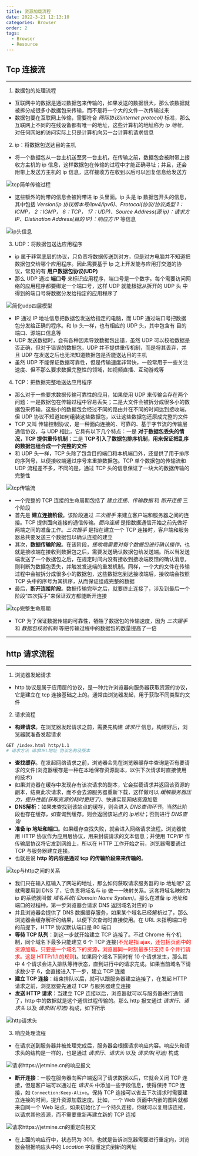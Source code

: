 ```yaml
---
title: 资源加载流程
date: 2022-3-21 12:13:10
categories: Browser
order: 2
tags:
  - Browser
  - Resource
---
```


## Tcp 连接流

---

1. 数据包的处理流程

- 互联网中的数据是通过数据包来传输的，如果发送的数据很大，那么该数据就被拆分成很多小数据包来传输，而不是将一个大的文件一次传输过来
- 数据包要在互联网上传输，需要符合 _网际协议(internet protocol)_ 标准，那么互联网上不同的在线设备都有唯一的地址，这些计算机的地址称为 _ip 地址_，对任何网站的访问实际上只是计算机向另一台计算机请求信息

2. ip：将数据包送达目的主机

- 将一个数据包从一台主机送至另一台主机，在传输之前，数据包会被附带上接收方主机的 ip 信息，这样数据包在传输的过程中才能正确寻址；并且，还会附带上发送方主机的 ip 信息，这样接收方在收到以后可以回复信息给发送方

![tcp简单传输过程](./img/tcpstream.png)

- 这些额外的附带的信息会被附带进 ip 头里面。ip 头是 ip 数据包开头的信息，其中包括 _Version(ip 协议版本号/ipv4/ipv6)_、_Protocal(协议/协议类型 1：ICMP， 2：IGMP， 6：TCP， 17：UDP)_、_Source Address(源 ip)：请求方 IP_、_Distination Address(目的 IP)：响应方 IP_ 等信息

![ip头信息](./img/ipHeader.png)

3. UDP：将数据包送达应用程序

- ip 属于非常底层的协议，只负责将数据传送到对方，但是对方电脑并不知道把数据包交给哪个应用程序。因此需要基于 Ip 之上开发能与应用打交道的协议，常见的有 **用户数据包协议(UDP)**
- 那么 UDP 通过 **端口号** 来标识应用程序，端口号是一个数字。每个需要访问网络的应用程序都要绑定一个端口号，这样 UDP 就能根据从拆开的 UDP 头 中得到的端口号将数据分发给指定的应用程序了

![简化udp四层模型](./img/udpstream.png)

- IP 通过 IP 地址信息把数据包发送给指定的电脑，而 UDP 通过端口号把数据包分发给正确的程序。和 Ip 头一样，也有相应的 UDP 头，其中包含有 目的端口、源端口信息等
- UDP 发送数据时，会有各种因素导致数据包出错，虽然 UDP 可以校验数据是否正确，但对于错误的数据包，UDP 并不提供重传机制，而是将其丢弃，并且 UDP 在发送之后也无法知道数据包是否能送达目的主机
- 虽然 UDP 不能保证数据可靠性，但是传输速度非常快，一般常用于一些关注速度、但不那么要求数据完整性的领域，如视频直播、互动游戏等

4. TCP：把数据完整地送达应用程序

- 那么对于一些要求数据传输可靠性的应用，如果使用 UDP 来传输会存在两个问题：一是数据包在传输过程中容易丢失；二是大文件会被拆分成很多小的数据包来传输，这些小的数据包会经过不同的路由并在不同的时间达到接收端，但 UDP 协议不知道如何组装这些数据包，以让这些数据包还原成完整的文件
- TCP 又叫 传输控制协议，是一种面向连接的、可靠的、基于字节流的传输层通信协议，与 UDP 相比，它具有以下几个特点：一是 **对于数据包丢失的情况，TCP 提供重传机制**；二是 **TCP 引入了数据包排序机制，用来保证把乱序的数据包组合成一个完整的文件**
- 和 UDP 头一样，TCP 头除了包含目的端口和本机端口外，还提供了用于排序的序列号，以便接收端通过序号来重排数据包。TCP 单个数据包的传输流和 UDP 流程差不多，不同的是，通过 TCP 头的信息保证了一块大的数据传输的完整性

![tcp传输流](./img/tcpSendStream.png)

- 一个完整的 TCP 连接的生命周期包括了 _建立连接_、_传输数据_ 和 _断开连接_ 三个阶段
- 首先是 **建立连接阶段**。该阶段通过 _三次握手_ 来建立客户端和服务器之间的连接。TCP 提供面向连接的通信传输。_面向连接_ 是指数据通信开始之前先做好两端之间的准备工作。_三次握手_ 是指在建立一个 TCP 连接时，客户端和服务器总共要发送三个数据包以确认连接的建立
- 其次，**数据传输阶段**。在该阶段，_接收端需要对每个数据包进行确认操作_，也就是接收端在接收到数据包之后，需要发送确认数据包给发送端。所以当发送端发送了一个数据包之后，在规定时间内没有接收到接收端反馈的确认消息，则判断为数据包丢失，并触发发送端的重发机制。同样，一个大的文件在传输过程中会被拆分成很多小的数据包，这些数据包到达接收端后，接收端会按照 TCP 头中的序号为其排序，从而保证组成完整的数据
- 最后，**断开连接阶段**。数据传输完毕之后，就要终止连接了，涉及到最后一个阶段“四次挥手”来保证双方都能断开连接

![tcp完整生命周期](./img/tcplife.png)

- TCP 为了保证数据传输的可靠性，牺牲了数据包的传输速度，因为 _三次握手_ 和 _数据包校验机制_ 等把传输过程中的数据包的数量提高了一倍

---

## http 请求流程

---

1. 浏览器发起请求

- http 协议是属于应用层的协议，是一种允许浏览器向服务器获取资源的协议，它是建立在 tcp 连接基础之上的。通常由浏览器发起，用于获取不同类型的文件

2. 请求流程

- **构建请求**。在浏览器发起请求之前，需要先构建 _请求行_ 信息，构建好后，浏览器就准备发起请求

```bash
GET /index.html http/1.1
# 请求方法 请求URL地址 协议名称及版本
```

- **查找缓存**。在发起网络请求之前，浏览器会先在浏览器缓存中查询是否有要请求的文件(浏览器缓存是一种在本地保存资源副本，以供下次请求时直接使用的技术)
- 如果浏览器在缓存中发现存有该次请求的副本，它会拦截请求并返回该资源的副本，结束此次请求，而不会去源服务器重新下载，这样做可以 _缓解服务器压力，提升性能(获取资源的耗时更短了)_、快速实现网站资源加载
- **DNS解析**：如果未查找到该站点的缓存，则会进入 *DNS查询环节*。当然此阶段也存在缓存，如查询到缓存，则会返回该站点的 *ip地址*；否则进行 *DNS查询* 
- **准备 ip 地址和端口**。如果缓存查找失败，就会进入网络请求流程。浏览器使用 HTTP 协议作为应用层协议，用来封装请求的文本信息；并使用 TCP/IP 作传输层协议将它发到网络上，所以在 HTTP 工作开始之前，浏览器需要通过 TCP 与服务器建立连接。
- 也就是说 **http 的内容是通过 tcp 的传输阶段来来传输的**。

![tcp与http之间的关系](./img/httpRequest.png)

- 我们只在输入框输入了网站的地址，那么如何获取请求服务器的 ip 地址呢? 这就需要用到 DNS 了，它负责将域名与 ip 做一一映射关系。这套将域名映射为 ip 的系统就叫做 _域名系统(（Domain Name System)_。那么在准备 ip 地址和端口的过程种，第一步浏览器会请求 DNS 返回域名对应的 Ip
- 并且浏览器会提供了 DNS 数据缓存服务，如果某个域名已经解析过了，那么浏览器会缓存解析的结果，以便下次查询时直接使用。在 URL 未指明端口号的前提下，HTTP 协议默认端口是 80 端口
- **等待 TCP 队列**：到这一步就开始建立 TCP 连接了。不过 Chrome 有个机制，同个域名下最多只能建立 6 个 TCP 连接(<font color="red">不光是指 ajax，还包括页面中的资源加载，只要是一个域名下的资源，浏览器同一时刻最多只支持 6 个并行请求。这是 HTTP/1.1 的规则</font>)。如果同个域名下同时有 10 个请求发生，那么其中 4 个请求会进入排队等待状态，直到进行中的请求完成。如果当前域名下请求数少于 6，会直接进入下一步，建立 TCP 连接
- **建立 TCP 连接**：结束排队以后，就可以跟服务器建立连接了，在发起 HTTP 请求之前，浏览器要先通过 TCP 与服务器建立连接
- **发送 HTTP 请求**：当建立 TCP 连接以后，浏览器就可以与服务器进行通信了，http 中的数据就是这个通信过程传输的。那么 http 报文通过 _请求行_、_请求头_ 以及 _请求体(可选)_ 构成，如下所示

![http请求头](./img/HTTP_Response.png)

3. 响应处理流程

- 在请求送到服务器并被处理完成后，服务器会根据请求响应内容。响应头和请求头的结构是一样的，也是通过 _请求行_、_请求头_ 以及 _请求体(可选)_ 构成

![请求https://jetmine.cn的响应报文](./img/requestUrl1.png)

- **断开连接**：一般在服务器向客户端返回了请求数据以后，它就会关闭 TCP 连接，但是客户端可以通过在 _请求头_ 中添加一些字段信息，使得保持 TCP 连接，如 `Connection:Keep-Alive`。保持 TCP 连接可以省去下次请求时需要建立连接的时间，提升资源加载速度。比如，一个 Web 页面中内嵌的图片就都来自同一个 Web 站点，如果初始化了一个持久连接，你就可以复用该连接，以请求其他资源，而不需要重新再建立新的 TCP 连接

![请求https://jetmine.cn的重定向报文](./img/request2.png)

- 在上面的响应行中，状态码为 301，也就是告诉浏览器需要进行重定向，浏览器会根据响应头中的 _Location_ 字段重定向到新的网址
